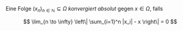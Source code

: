 Eine Folge $(x_n)_{n \in \mathbb{N}} \subseteq \Omega$ *konvergiert absolut* gegen $x \in \Omega$, falls

$$
	\lim_{n \to \infty} \left\| \sum_{i=1}^n |x_i| - x \right\| = 0
$$